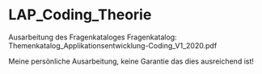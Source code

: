 # LAP_Coding_Theorie
Ausarbeitung des Fragenkataloges
Fragenkatalog: Themenkatalog_Applikationsentwicklung-Coding_V1_2020.pdf

Meine persönliche Ausarbeitung, keine Garantie das dies ausreichend ist!

